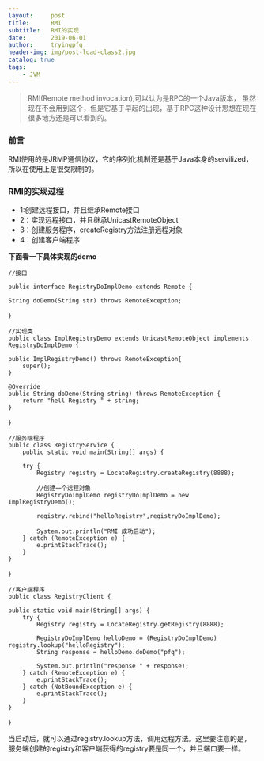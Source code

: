 ```yaml
---
layout:     post
title:      RMI
subtitle:   RMI的实现
date:       2019-06-01
author:     tryingpfq
header-img: img/post-load-class2.jpg
catalog: true
tags:
    - JVM
---
```


> RMI(Remote method invocation),可以认为是RPC的一个Java版本，
虽然现在不会用到这个，但是它基于早起的出现，基于RPC这种设计思想在现在很多地方还是可以看到的。

### 前言
RMI使用的是JRMP通信协议，它的序列化机制还是基于Java本身的servilized，所以在使用上是很受限制的。

### RMI的实现过程
* 1:创建远程接口，并且继承Remote接口
* 2：实现远程接口，并且继承UnicastRemoteObject
* 3：创建服务程序，createRegistry方法注册远程对象
* 4：创建客户端程序

**下面看一下具体实现的demo**

	//接口

    public interface RegistryDoImplDemo extends Remote {

    String doDemo(String str) throws RemoteException;
}

	//实现类
	public class ImplRegistryDemo extends UnicastRemoteObject implements RegistryDoImplDemo {

    public ImplRegistryDemo() throws RemoteException{
        super();
    }

    @Override
    public String doDemo(String string) throws RemoteException {
        return "hell Registry " + string;
    }
}

	//服务端程序
	public class RegistryService {
   		public static void main(String[] args) {

        try {
            Registry registry = LocateRegistry.createRegistry(8888);

            //创建一个远程对象
            RegistryDoImplDemo registryDoImplDemo = new ImplRegistryDemo();

            registry.rebind("helloRegistry",registryDoImplDemo);

            System.out.println("RMI 成功启动");
        } catch (RemoteException e) {
            e.printStackTrace();
        }
    }
}

	//客户端程序
	public class RegistryClient {

    public static void main(String[] args) {
        try {
            Registry registry = LocateRegistry.getRegistry(8888);

            RegistryDoImplDemo helloDemo = (RegistryDoImplDemo) registry.lookup("helloRegistry");
            String response = helloDemo.doDemo("pfq");

            System.out.println("response " + response);
        } catch (RemoteException e) {
            e.printStackTrace();
        } catch (NotBoundException e) {
            e.printStackTrace();
        }
    }
}

当启动后，就可以通过registry.lookup方法，调用远程方法。这里要注意的是，服务端创建的registry和客户端获得的registry要是同一个，并且端口要一样。

